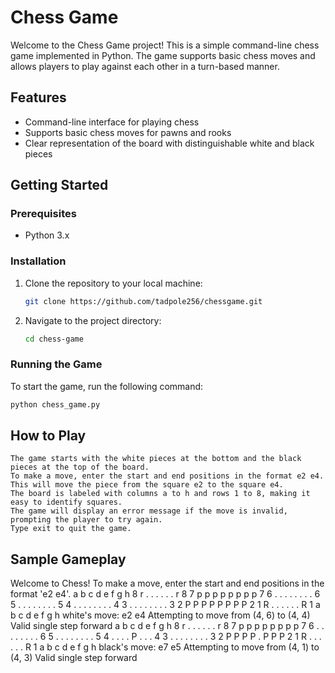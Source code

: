 # Chess Game

Welcome to the Chess Game project! This is a simple command-line chess game implemented in Python. The game supports basic chess moves and allows players to play against each other in a turn-based manner.

## Features

- Command-line interface for playing chess
- Supports basic chess moves for pawns and rooks
- Clear representation of the board with distinguishable white and black pieces

## Getting Started

### Prerequisites

- Python 3.x

### Installation

1. Clone the repository to your local machine:
    ```sh
    git clone https://github.com/tadpole256/chessgame.git
    ```
2. Navigate to the project directory:
    ```sh
    cd chess-game
    ```

### Running the Game

To start the game, run the following command:
```sh
python chess_game.py
   ```

## How to Play

    The game starts with the white pieces at the bottom and the black pieces at the top of the board.
    To make a move, enter the start and end positions in the format e2 e4. This will move the piece from the square e2 to the square e4.
    The board is labeled with columns a to h and rows 1 to 8, making it easy to identify squares.
    The game will display an error message if the move is invalid, prompting the player to try again.
    Type exit to quit the game.

## Sample Gameplay

Welcome to Chess!
To make a move, enter the start and end positions in the format 'e2 e4'.
  a b c d e f g h
8 r . . . . . . r 8
7 p p p p p p p p 7
6 . . . . . . . . 6
5 . . . . . . . . 5
4 . . . . . . . . 4
3 . . . . . . . . 3
2 P P P P P P P P 2
1 R . . . . . . R 1
  a b c d e f g h
white's move: e2 e4
Attempting to move from (4, 6) to (4, 4)
Valid single step forward
  a b c d e f g h
8 r . . . . . . r 8
7 p p p p p p p p 7
6 . . . . . . . . 6
5 . . . . . . . . 5
4 . . . . P . . . 4
3 . . . . . . . . 3
2 P P P P . P P P 2
1 R . . . . . . R 1
  a b c d e f g h
black's move: e7 e5
Attempting to move from (4, 1) to (4, 3)
Valid single step forward
